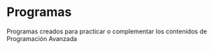 # Programas
Programas creados para practicar o complementar los contenidos de Programación Avanzada
